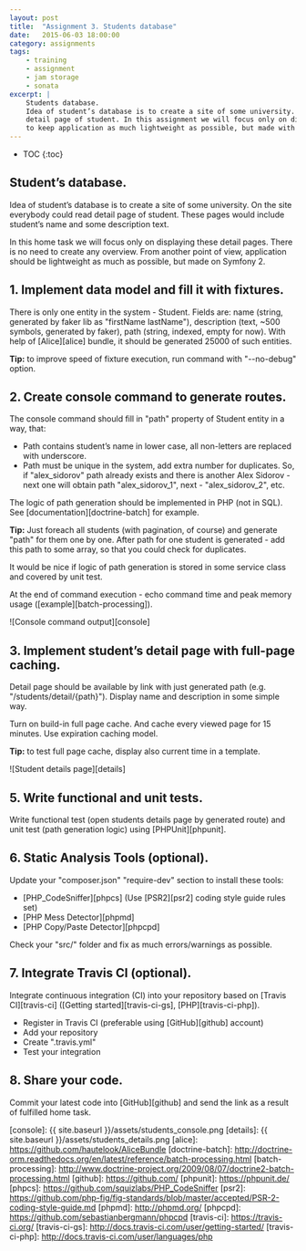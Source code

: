 ```yaml
---
layout: post
title:  "Assignment 3. Students database"
date:   2015-06-03 18:00:00
category: assignments
tags:
    - training
    - assignment
    - jam storage
    - sonata
excerpt: |
    Students database.
    Idea of student’s database is to create a site of some university. On the site everybody could read
    detail page of student. In this assignment we will focus only on displaying these detail pages trying
    to keep application as much lightweight as possible, but made with Symfony 2.
---
```

* TOC
{:toc}

## Student’s database.

Idea of student’s database is to create a site of some university. On the site everybody could read
detail page of student. These pages would include student’s name and some description text.

In this home task we will focus only on displaying these detail pages. There is no need to create any overview.
From another point of view, application should be lightweight as much as possible, but made on Symfony 2.

## 1. Implement data model and fill it with fixtures.

There is only one entity in the system - Student. Fields are: name (string, generated by faker lib as
"firstName lastName"), description (text, ~500 symbols, generated by faker), path (string, indexed, empty for now).
With help of [Alice][alice] bundle, it should be generated 25000 of such entities.

**Tip:** to improve speed of fixture execution, run command with "--no-debug" option.

## 2. Create console command to generate routes.

The console command should fill in "path" property of Student entity in a way, that:

* Path contains student’s name in lower case, all non-letters are replaced with underscore.
* Path must be unique in the system, add extra number for duplicates. So, if "alex_sidorov" path already exists and
  there is another Alex Sidorov - next one will obtain path "alex_sidorov_1", next - "alex_sidorov_2", etc.

The logic of path generation should be implemented in PHP (not in SQL). See [documentation][doctrine-batch] for example.

**Tip:** Just foreach all students (with pagination, of course) and generate "path" for them one by one.
After path for one student is generated - add this path to some array, so that you could check for duplicates.

It would be nice if logic of path generation is stored in some service class and covered by unit test.

At the end of command execution - echo command time and peak memory usage ([example][batch-processing]).

![Console command output][console]

## 3. Implement student’s detail page with full-page caching.

Detail page should be available by link with just generated path (e.g. "/students/detail/{path}"). Display name and
description in some simple way.

Turn on build-in full page cache. And cache every viewed page for 15 minutes. Use expiration caching model.

**Tip:** to test full page cache, display also current time in a template.

![Student details page][details]
 
## 5. Write functional and unit tests.

Write functional test (open students details page by generated route) and unit test (path generation logic) 
using [PHPUnit][phpunit].

## 6. Static Analysis Tools (optional).

Update your "composer.json" "require-dev" section to install these tools:

* [PHP_CodeSniffer][phpcs] (Use [PSR2][psr2] coding style guide rules set)
* [PHP Mess Detector][phpmd]
* [PHP Copy/Paste Detector][phpcpd]

Check your "src/" folder and fix as much errors/warnings as possible.
  
## 7. Integrate Travis CI (optional).
 
Integrate continuous integration (CI) into your repository based on [Travis CI][travis-ci]
([Getting started][travis-ci-gs], [PHP][travis-ci-php]).
 
* Register in Travis CI (preferable using [GitHub][github] account)
* Add your repository
* Create ".travis.yml"
* Test your integration

## 8. Share your code.

Commit your latest code into [GitHub][github] and send the link as a result of fulfilled home task.

[console]:              {{ site.baseurl }}/assets/students_console.png
[details]:              {{ site.baseurl }}/assets/students_details.png
[alice]:                https://github.com/hautelook/AliceBundle
[doctrine-batch]:       http://doctrine-orm.readthedocs.org/en/latest/reference/batch-processing.html
[batch-processing]:     http://www.doctrine-project.org/2009/08/07/doctrine2-batch-processing.html
[github]:               https://github.com/
[phpunit]:              https://phpunit.de/
[phpcs]:                https://github.com/squizlabs/PHP_CodeSniffer
[psr2]:                 https://github.com/php-fig/fig-standards/blob/master/accepted/PSR-2-coding-style-guide.md
[phpmd]:                http://phpmd.org/
[phpcpd]:               https://github.com/sebastianbergmann/phpcpd
[travis-ci]:            https://travis-ci.org/
[travis-ci-gs]:         http://docs.travis-ci.com/user/getting-started/
[travis-ci-php]:        http://docs.travis-ci.com/user/languages/php